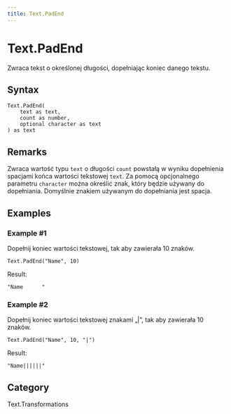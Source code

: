 ```yaml
---
title: Text.PadEnd
---
```


# Text.PadEnd


Zwraca tekst o określonej długości, dopełniając koniec danego tekstu.


## Syntax

```powerquery
Text.PadEnd(
    text as text,
    count as number,
    optional character as text
) as text
```


## Remarks

Zwraca wartość typu <code>text</code> o długości <code>count</code> powstałą w wyniku dopełnienia spacjami końca wartości tekstowej <code>text</code>.    Za pomocą opcjonalnego parametru <code>character</code> można określić znak, który będzie używany do dopełniania. Domyślnie znakiem używanym do dopełniania jest spacja.


## Examples

### Example #1 
Dopełnij koniec wartości tekstowej, tak aby zawierała 10 znaków.
```powerquery
Text.PadEnd("Name", 10)
```

Result: 
```powerquery
"Name      "
```


### Example #2 
Dopełnij koniec wartości tekstowej znakami „|”, tak aby zawierała 10 znaków.
```powerquery
Text.PadEnd("Name", 10, "|")
```

Result: 
```powerquery
"Name||||||"
```




## Category
Text.Transformations
